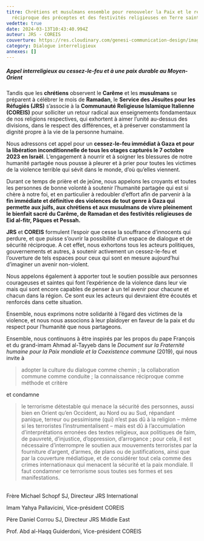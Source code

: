 ```yaml
---
titre: Chrétiens et musulmans ensemble pour renouveler la Paix et le respect
  réciproque des préceptes et des festivités religieuses en Terre sainte.
vedette: true
date: 2024-03-13T10:43:40.994Z
auteur: JRS - COREIS
couverture: https://res.cloudinary.com/genesi-communication-design/image/upload/v1710327397/65f17c09e1853ef04856d5d0_tnsdrv.jpg
category: Dialogue interreligieux
annexes: []
---
```

##### **Appel interreligieux au cessez-le-feu et à une paix durable au Moyen-Orient**

Tandis que les **chrétiens** observent le **Carême** et les **musulmans** se préparent à célébrer le mois de **Ramadan**, le **Service des Jésuites pour les Réfugiés (JRS)** s’associe à la **Communauté Religieuse Islamique Italienne (COREIS)** pour solliciter un retour radical aux enseignements fondamentaux de nos religions respectives, qui exhortent à aimer l’unité au-dessus des divisions, dans le respect des différences, et à préserver constamment la dignité propre à la vie de la personne humaine.

Nous adressons cet appel pour un **cessez-le-feu immédiat à Gaza et pour la libération inconditionnelle de tous les otages capturés le 7 octobre 2023 en Israël**. L’engagement à nourrir et à soigner les blessures de notre humanité partagée nous pousse à pleurer et à prier pour toutes les victimes de la violence terrible qui sévit dans le monde, d’où qu’elles viennent.

Durant ce temps de prière et de jeûne, nous appelons les croyants et toutes les personnes de bonne volonté à soutenir l’humanité partagée qui est si chère à notre foi, et en particulier à redoubler d’effort afin de parvenir à la **fin immédiate et définitive des violences de tout genre à Gaza qui permette aux juifs, aux chrétiens et aux musulmans de vivre pleinement le bienfait sacré du Carême, de Ramadan et des festivités religieuses de Eid al-fitr, Pâques et Pessah.**

**JRS** et **COREIS** formulent l’espoir que cesse la souffrance d’innocents qui perdure, et que puisse s’ouvrir la possibilité d’un espace de dialogue et de sécurité réciproque. A cet effet, nous exhortons tous les acteurs politiques, gouvernements et autres, à soutenir activement un cessez-le-feu et l’ouverture de tels espaces pour ceux qui sont en mesure aujourd’hui d’imaginer un avenir non-violent.

Nous appelons également à apporter tout le soutien possible aux personnes courageuses et saintes qui font l’expérience de la violence dans leur vie mais qui sont encore capables de penser à un tel avenir pour chacune et chacun dans la région. Ce sont eux les acteurs qui devraient être écoutés et renforcés dans cette situation.

Ensemble, nous exprimons notre solidarité à l’égard des victimes de la violence, et nous nous associons à leur plaidoyer en faveur de la paix et du respect pour l’humanité que nous partageons.

Ensemble, nous continuons à être inspirés par les propos du pape François et du grand-imam Ahmad al-Tayyeb dans le *Document sur la Fraternité humaine pour la Paix mondiale et la Coexistence commune* (2019), qui nous invite à

> adopter la culture du dialogue comme chemin ; la collaboration commune comme conduite ; la connaissance réciproque comme méthode et critère

et condamne

> le terrorisme détestable qui menace la sécurité des personnes, aussi bien en Orient qu’en Occident, au Nord ou au Sud, répandant panique, terreur ou pessimisme (qui) n’est pas dû à la religion –&nbsp;même si les terroristes l’instrumentalisent&nbsp;– mais est dû à l’accumulation d’interprétations erronées des textes religieux, aux politiques de faim, de pauvreté, d’injustice, d’oppression, d’arrogance&nbsp;; pour cela, il est nécessaire d’interrompre le soutien aux mouvements terroristes par la fourniture d’argent, d’armes, de plans ou de justifications, ainsi que par la couverture médiatique, et de considérer tout cela comme des crimes internationaux qui menacent la sécurité et la paix mondiale. Il faut condamner ce terrorisme sous toutes ses formes et ses manifestations.

\
Frère Michael Schopf SJ, Directeur JRS International

Imam Yahya Pallavicini, Vice-président COREIS

Père Daniel Corrou SJ, Directeur JRS Middle East

Prof. Abd al-Haqq Guiderdoni, Vice-président COREIS